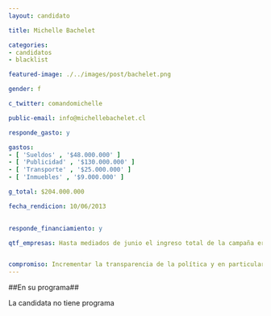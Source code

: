 ```yaml
---
layout: candidato

title: Michelle Bachelet

categories: 
- candidatos
- blacklist

featured-image: ./../images/post/bachelet.png

gender: f

c_twitter: comandomichelle

public-email: info@michellebachelet.cl

responde_gasto: y

gastos:
- [ 'Sueldos' , '$48.000.000' ]
- [ 'Publicidad' , '$130.000.000' ]
- [ 'Transporte' , '$25.000.000' ]
- [ 'Inmuebles' , '$9.000.000' ]

g_total: $204.000.000

fecha_rendicion: 10/06/2013

 
responde_financiamiento: y

qtf_empresas: Hasta mediados de junio el ingreso total de la campaña eran 215 millones. De estos, entre 178 y 180 fueron proporcionados por el Partido Socialista. El resto se consiguió a través de cenas de recaudación y remates de distintas obras de artistas. 5 millones del total han venido de recaudación ciudadana que se hicieron en la campaña pasada. 


compromiso: Incrementar la transparencia de la política y en particular de las campañas, financiamiento y conflictos de interés.
---
```

##En su programa##

La candidata no tiene programa

